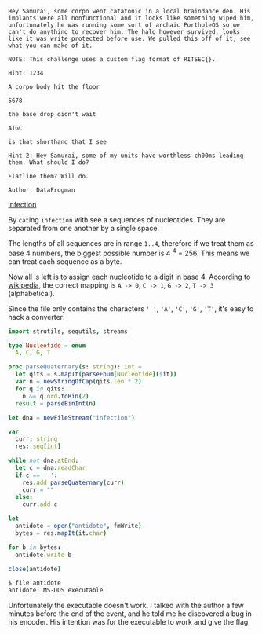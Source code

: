 ```
Hey Samurai, some corpo went catatonic in a local braindance den. His implants were all nonfunctional and it looks like something wiped him, unfortunately he was running some sort of archaic PortholeOS so we can't do anything to recover him. The halo however survived, looks like it was write protected before use. We pulled this off of it, see what you can make of it.

NOTE: This challenge uses a custom flag format of RITSEC{}.

Hint: 1234

A corpo body hit the floor

5678

the base drop didn't wait

ATGC

is that shorthand that I see

Hint 2: Hey Samurai, some of my units have worthless ch00ms leading them. What should I do?

Flatline them? Will do.

Author: DataFrogman
```
[infection](https://www.dropbox.com/s/funifq0hh0y956q/infection?dl=0)

By `cat`ing `infection` with see a sequences of nucleotides. They are separated from one another by a single space.

The lengths of all sequences are in range `1..4`, therefore if we treat them as base 4 numbers, the biggest possible number is 4 <sup>4</sup> = 256. This means we can treat each sequence as a byte.

Now all is left is to assign each nucleotide to a digit in base 4. [According to wikipedia](https://en.wikipedia.org/wiki/Quaternary_numeral_system#Genetics), the correct mapping is `A -> 0`, `C -> 1`, `G -> 2`, `T -> 3` (alphabetical).

Since the file only contains the characters `' '`, `'A'`, `'C'`, `'G'`, `'T'`, it's easy to hack a converter:
```nim
import strutils, sequtils, streams

type Nucleotide = enum
  A, C, G, T

proc parseQuaternary(s: string): int =
  let qits = s.mapIt(parseEnum[Nucleotide]($it))
  var n = newStringOfCap(qits.len * 2)
  for q in qits:
    n &= q.ord.toBin(2)
  result = parseBinInt(n)

let dna = newFileStream("infection")

var
  curr: string
  res: seq[int]

while not dna.atEnd:
  let c = dna.readChar
  if c == ' ':
    res.add parseQuaternary(curr)
    curr = ""
  else:
    curr.add c

let
  antidote = open("antidote", fmWrite)
  bytes = res.mapIt(it.char)

for b in bytes:
  antidote.write b

close(antidote)
```

```sh
$ file antidote
antidote: MS-DOS executable
```

Unfortunately the executable doesn't work. I talked with the author a few minutes before the end of the event, and he told me he discovered a bug in his encoder. His intention was for the executable to work and give the flag.